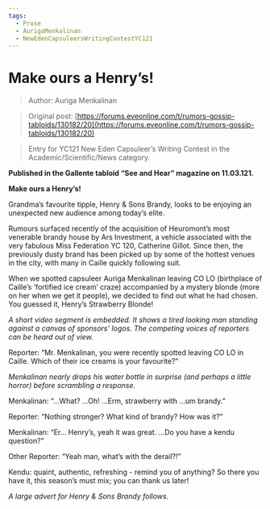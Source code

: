 ```yaml
---
tags:
  - Prose
  - AurigaMenkalinan
  - NewEdenCapsuleersWritingContestYC121
---
```


# Make ours a Henry’s!

> Author: Auriga Menkalinan

> Original post: [https://forums.eveonline.com/t/rumors-gossip-tabloids/130182/20](https://forums.eveonline.com/t/rumors-gossip-tabloids/130182/20)

> Entry for YC121 New Eden Capsuleer’s Writing Contest in the Academic/Scientific/News category.


**Published in the Gallente tabloid “See and Hear” magazine on 11.03.121.**

**Make ours a Henry’s!**

Grandma’s favourite tipple, Henry & Sons Brandy, looks to be enjoying an unexpected new audience among today’s elite.

Rumours surfaced recently of the acquisition of Heuromont’s most venerable brandy house by Ars Investment, a vehicle associated with the very fabulous Miss Federation YC 120, Catherine Gillot. Since then, the previously dusty brand has been picked up by some of the hottest venues in the city, with many in Caille quickly following suit.

When we spotted capsuleer Auriga Menkalinan leaving CO LO (birthplace of Caille’s ‘fortified ice cream’ craze) accompanied by a mystery blonde (more on her when we get it people), we decided to find out what he had chosen. You guessed it, Henry’s Strawberry Blonde!

*A short video segment is embedded. It shows a tired looking man standing against a canvas of sponsors’ logos. The competing voices of reporters can be heard out of view.*

Reporter: “Mr. Menkalinan, you were recently spotted leaving CO LO in Caille. Which of their ice creams is your favourite?”

*Menkalinan nearly drops his water bottle in surprise (and perhaps a little horror) before scrambling a response.*

Menkalinan: “…What? …Oh! …Erm, strawberry with …um brandy.”

Reporter: “Nothing stronger? What kind of brandy? How was it?”

Menkalinan: “Er… Henry’s, yeah it was great. …Do you have a kendu question?”

Other Reporter: “Yeah man, what’s with the derail?!”

Kendu: quaint, authentic, refreshing - remind you of anything? So there you have it, this season’s must mix; you can thank us later!

*A large advert for Henry & Sons Brandy follows.*
